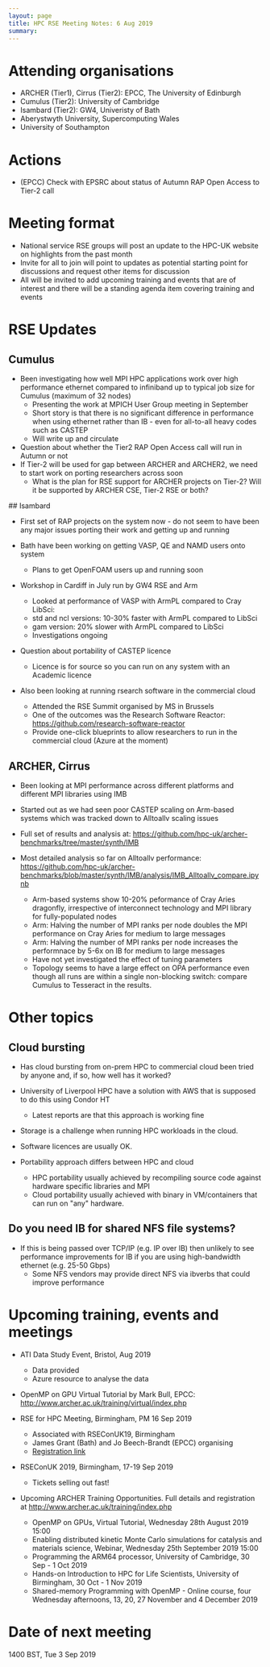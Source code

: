 ```yaml
---
layout: page
title: HPC RSE Meeting Notes: 6 Aug 2019
summary:
---
```


# Attending organisations

   - ARCHER (Tier1), Cirrus (Tier2): EPCC, The University of Edinburgh
   - Cumulus (Tier2): University of Cambridge
   - Isambard (Tier2): GW4, Univeristy of Bath
   - Aberystwyth University, Supercomputing Wales
   - University of Southampton

# Actions

   - (EPCC) Check with EPSRC about status of Autumn RAP Open Access to Tier-2 call

# Meeting format

   - National service RSE groups will post an update to the HPC-UK website on highlights from the past month
   - Invite for all to join will point to updates as potential starting point for discussions and request other items for discussion
   - All will be invited to add upcoming training and events that are of interest and there will be a standing agenda item covering training and events

# RSE Updates

## Cumulus

   - Been investigating how well MPI HPC applications work over high performance ethernet compared to infiniband up to typical job size for Cumulus (maximum of 32 nodes)
      + Presenting the work at MPICH User Group meeting in September
      + Short story is that there is no significant difference in performance when using ethernet rather than IB - even for all-to-all heavy codes such as CASTEP
      + Will write up and circulate
   - Question about whether the Tier2 RAP Open Access call will run in Autumn or not
   - If Tier-2 will be used for gap between ARCHER and ARCHER2, we need to start work on porting researchers across soon
      + What is the plan for RSE support for ARCHER projects on Tier-2? Will it be supported by ARCHER CSE, Tier-2 RSE or both?

## Isambard

   - First set of RAP projects on the system now - do not seem to have been any major issues porting their work and getting up and running
   - Bath have been working on getting VASP, QE and NAMD users onto system
      + Plans to get OpenFOAM users up and running soon
   - Workshop in Cardiff in July run by GW4 RSE and Arm
      + Looked at performance of VASP with ArmPL compared to Cray LibSci:
      + std and ncl versions: 10-30% faster with ArmPL compared to LibSci
      + gam version: 20% slower with ArmPL compared to LibSci
      + Investigations ongoing
   - Question about portability of CASTEP licence
      + Licence is for source so you can run on any system with an Academic licence

   - Also been looking at running rsearch software in the commercial cloud
      + Attended the RSE Summit organised by MS in Brussels
      + One of the outcomes was the Research Software Reactor: https://github.com/research-software-reactor
      + Provide one-click blueprints to allow researchers to run in the commercial cloud (Azure at the moment)

## ARCHER, Cirrus

   - Been looking at MPI performance across different platforms and different MPI libraries using IMB 
   - Started out as we had seen poor CASTEP scaling on Arm-based systems which was tracked down to Alltoallv scaling issues
   - Full set of results and analysis at: https://github.com/hpc-uk/archer-benchmarks/tree/master/synth/IMB

   - Most detailed analysis so far on Alltoallv performance: https://github.com/hpc-uk/archer-benchmarks/blob/master/synth/IMB/analysis/IMB_Alltoallv_compare.ipynb
      + Arm-based systems show 10-20% peformance of Cray Aries dragonfly, irrespective of interconnect technology and MPI library for fully-populated nodes
      + Arm: Halving the number of MPI ranks per node doubles the MPI performance on Cray Aries for medium to large messages
      + Arm: Halving the number of MPI ranks per node increases the performnace by 5-6x on IB for medium to large messages
      + Have not yet investigated the effect of tuning parameters
      + Topology seems to have a large effect on OPA performance even though all runs are within a single non-blocking switch: compare Cumulus to Tesseract in the results.

# Other topics

## Cloud bursting

   - Has cloud bursting from on-prem HPC to commercial cloud been tried by anyone and, if so, how well has it worked?

   - University of Liverpool HPC have a solution with AWS that is supposed to do this using Condor HT
      + Latest reports are that this approach is working fine

   - Storage is a challenge when running HPC workloads in the cloud.

   - Software licences are usually OK.

   - Portability approach differs between HPC and cloud
      + HPC portability usually achieved by recompiling source code against hardware specific libraries and MPI
      + Cloud portability usually achieved with binary in VM/containers that can run on "any" hardware. 

##  Do you need IB for shared NFS file systems?

   - If this is being passed over TCP/IP (e.g. IP over IB) then unlikely to see performance improvements for IB if you are using high-bandwidth ethernet (e.g. 25-50 Gbps)
      + Some NFS vendors may provide direct NFS via ibverbs that could improve performance

# Upcoming training, events and meetings

   - ATI Data Study Event, Bristol, Aug 2019
      + Data provided
      + Azure resource to analyse the data
   - OpenMP on GPU Virtual Tutorial by Mark Bull, EPCC: http://www.archer.ac.uk/training/virtual/index.php
   - RSE for HPC Meeting, Birmingham, PM 16 Sep 2019
      + Associated with RSEConUK19, Birmingham
      + James Grant (Bath) and Jo Beech-Brandt (EPCC) organising
      + [Registration link](https://docs.google.com/forms/d/e/1FAIpQLSdId3jE3Z2v9aq_ylHrsh9ybu-pU0ojXj7ae5xrks-vZLAHiw/viewform?usp=sf_link)
   - RSEConUK 2019, Birmingham, 17-19 Sep 2019
      + Tickets selling out fast!

   - Upcoming ARCHER Training Opportunities. Full details and registration at http://www.archer.ac.uk/training/index.php
      + OpenMP on GPUs, Virtual Tutorial, Wednesday 28th August 2019 15:00
      + Enabling distributed kinetic Monte Carlo simulations for catalysis and materials science, Webinar, Wednesday 25th September 2019 15:00
      + Programming the ARM64 processor, University of Cambridge, 30 Sep - 1 Oct 2019
      + Hands-on Introduction to HPC for Life Scientists, University of Birmingham, 30 Oct - 1 Nov 2019
      + Shared-memory Programming with OpenMP - Online course, four Wednesday afternoons, 13, 20, 27 November and 4 December 2019

# Date of next meeting

1400 BST, Tue 3 Sep 2019
